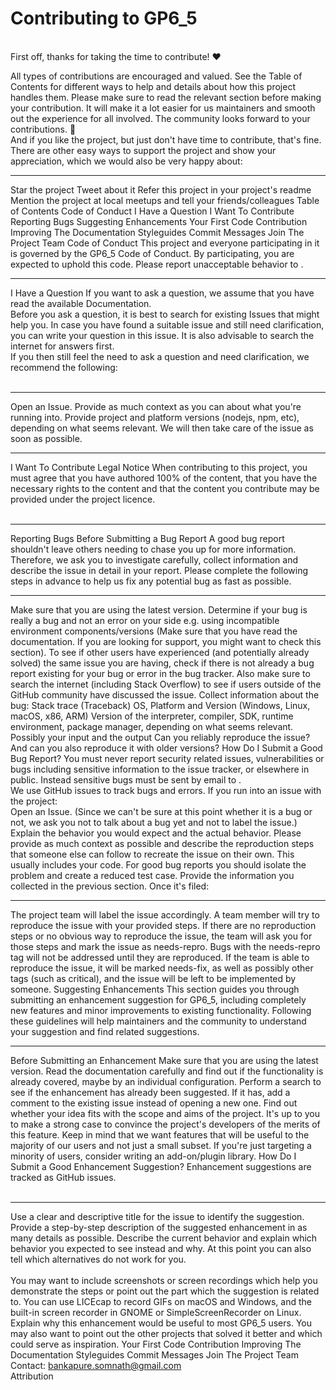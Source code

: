 <h1>Contributing to GP6_5</h1><br>
First off, thanks for taking the time to contribute! ❤️<br>

All types of contributions are encouraged and valued. See the Table of Contents for different ways to help and details about how this project handles them. Please make sure to read the relevant section before making your contribution. It will make it a lot easier for us maintainers and smooth out the experience for all involved. The community looks forward to your contributions. 🎉
<br>
And if you like the project, but just don't have time to contribute, that's fine. There are other easy ways to support the project and show your appreciation, which we would also be very happy about:
<br><hr>
Star the project
Tweet about it
Refer this project in your project's readme
Mention the project at local meetups and tell your friends/colleagues
Table of Contents
Code of Conduct
I Have a Question
I Want To Contribute
Reporting Bugs
Suggesting Enhancements
Your First Code Contribution
Improving The Documentation
Styleguides
Commit Messages
Join The Project Team
Code of Conduct
This project and everyone participating in it is governed by the GP6_5 Code of Conduct. By participating, you are expected to uphold this code. Please report unacceptable behavior to .
<br><hr>
I Have a Question
If you want to ask a question, we assume that you have read the available Documentation.
<br>
Before you ask a question, it is best to search for existing Issues that might help you. In case you have found a suitable issue and still need clarification, you can write your question in this issue. It is also advisable to search the internet for answers first.
<br>
If you then still feel the need to ask a question and need clarification, we recommend the following:
<br><br><hr>
Open an Issue.
Provide as much context as you can about what you're running into.
Provide project and platform versions (nodejs, npm, etc), depending on what seems relevant.
We will then take care of the issue as soon as possible.
<br><hr>
I Want To Contribute
Legal Notice
When contributing to this project, you must agree that you have authored 100% of the content, that you have the necessary rights to the content and that the content you contribute may be provided under the project licence.
<br><br><hr>
Reporting Bugs
Before Submitting a Bug Report
A good bug report shouldn't leave others needing to chase you up for more information. Therefore, we ask you to investigate carefully, collect information and describe the issue in detail in your report. Please complete the following steps in advance to help us fix any potential bug as fast as possible.
<br><hr>
Make sure that you are using the latest version.
Determine if your bug is really a bug and not an error on your side e.g. using incompatible environment components/versions (Make sure that you have read the documentation. If you are looking for support, you might want to check this section).
To see if other users have experienced (and potentially already solved) the same issue you are having, check if there is not already a bug report existing for your bug or error in the bug tracker.
Also make sure to search the internet (including Stack Overflow) to see if users outside of the GitHub community have discussed the issue.
Collect information about the bug:
Stack trace (Traceback)
OS, Platform and Version (Windows, Linux, macOS, x86, ARM)
Version of the interpreter, compiler, SDK, runtime environment, package manager, depending on what seems relevant.
Possibly your input and the output
Can you reliably reproduce the issue? And can you also reproduce it with older versions?
How Do I Submit a Good Bug Report?
You must never report security related issues, vulnerabilities or bugs including sensitive information to the issue tracker, or elsewhere in public. Instead sensitive bugs must be sent by email to .
<br>
We use GitHub issues to track bugs and errors. If you run into an issue with the project:
<br>
Open an Issue. (Since we can't be sure at this point whether it is a bug or not, we ask you not to talk about a bug yet and not to label the issue.)
Explain the behavior you would expect and the actual behavior.
Please provide as much context as possible and describe the reproduction steps that someone else can follow to recreate the issue on their own. This usually includes your code. For good bug reports you should isolate the problem and create a reduced test case.
Provide the information you collected in the previous section.
Once it's filed:
<br><hr>
The project team will label the issue accordingly.
A team member will try to reproduce the issue with your provided steps. If there are no reproduction steps or no obvious way to reproduce the issue, the team will ask you for those steps and mark the issue as needs-repro. Bugs with the needs-repro tag will not be addressed until they are reproduced.
If the team is able to reproduce the issue, it will be marked needs-fix, as well as possibly other tags (such as critical), and the issue will be left to be implemented by someone.
Suggesting Enhancements
This section guides you through submitting an enhancement suggestion for GP6_5, including completely new features and minor improvements to existing functionality. Following these guidelines will help maintainers and the community to understand your suggestion and find related suggestions.
<br><hr>
Before Submitting an Enhancement
Make sure that you are using the latest version.
Read the documentation carefully and find out if the functionality is already covered, maybe by an individual configuration.
Perform a search to see if the enhancement has already been suggested. If it has, add a comment to the existing issue instead of opening a new one.
Find out whether your idea fits with the scope and aims of the project. It's up to you to make a strong case to convince the project's developers of the merits of this feature. Keep in mind that we want features that will be useful to the majority of our users and not just a small subset. If you're just targeting a minority of users, consider writing an add-on/plugin library.
How Do I Submit a Good Enhancement Suggestion?
Enhancement suggestions are tracked as GitHub issues.
<br><br><hr>
Use a clear and descriptive title for the issue to identify the suggestion.
Provide a step-by-step description of the suggested enhancement in as many details as possible.
Describe the current behavior and explain which behavior you expected to see instead and why. At this point you can also tell which alternatives do not work for you.<br><br>
You may want to include screenshots or screen recordings which help you demonstrate the steps or point out the part which the suggestion is related to. You can use LICEcap to record GIFs on macOS and Windows, and the built-in screen recorder in GNOME or SimpleScreenRecorder on Linux.
Explain why this enhancement would be useful to most GP6_5 users. You may also want to point out the other projects that solved it better and which could serve as inspiration.
Your First Code Contribution
Improving The Documentation
Styleguides
Commit Messages
Join The Project Team
Contact: bankapure.somnath@gmail.com
<br>
Attribution
